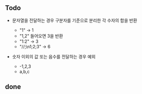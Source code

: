 ## Todo
* 문자열을 전달하는 경우 구분자를 기준으로 분리한 각 수자의 합을 반환
    * "1" -> 1
    * "1,2" 들어오면 3을 반환
    * "1:2" -> 3
    * "//;\n1;2;3" -> 6
    
* 숫자 이외의 값 또는 음수를 전달하는 경우 예외
    * -1,2,3
    * a,b,c
## done

